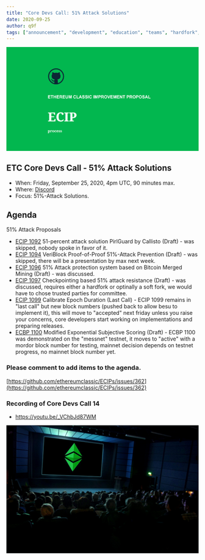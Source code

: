 ```yaml
---
title: "Core Devs Call: 51% Attack Solutions"
date: 2020-09-25
author: q9f
tags: ["announcement", "development", "education", "teams", "hardfork", "media"]
---
```


![ETC Core Devs Call - 51% Attack Solutions](./ethereum_classic_ecip_wallpaper.png)

## ETC Core Devs Call - 51% Attack Solutions

* When: Friday, September 25, 2020, 4pm UTC, 90 minutes max.
* Where: [Discord](https://discord.gg/hQs894U)
* Focus: 51%-Attack Solutions.

## Agenda

51% Attack Proposals
* [ECIP 1092](https://ecips.ethereumclassic.org/ECIPs/ecip-1092) 51-percent attack solution PirlGuard by Callisto (Draft) - was skipped, nobody spoke in favor of it.
* [ECIP 1094](https://ecips.ethereumclassic.org/ECIPs/ecip-1094) VeriBlock Proof-of-Proof 51%-Attack Prevention (Draft) - was skipped, there will be a presentation by max next week.
* [ECIP 1096](https://ecips.ethereumclassic.org/ECIPs/ecip-1096) 51% Attack protection system based on Bitcoin Merged Mining (Draft) - was discussed.
* [ECIP 1097](https://ecips.ethereumclassic.org/ECIPs/ecip-1097) Checkpointing based 51% attack resistance (Draft) - was discussed, requires either a hardfork or optinally a soft fork, we would have to chose trusted parties for committee.
* [ECIP 1099](https://ecips.ethereumclassic.org/ECIPs/ecip-1099) Calibrate Epoch Duration (Last Call) - ECIP 1099 remains in "last call" but new block numbers (pushed back to allow besu to implement it), this will move to "accepted" next friday unless you raise your concerns, core developers start working on implementations and preparing releases.
* [ECBP 1100](https://ecips.ethereumclassic.org/ECIPs/ecip-1100) Modified Exponential Subjective Scoring (Draft) - ECBP 1100 was demonstrated on the "messnet" testnet, it moves to "active" with a mordor block number for testing, mainnet decision depends on testnet progress, no mainnet block number yet.

### Please comment to add items to the agenda.

[https://github.com/ethereumclassic/ECIPs/issues/362](https://github.com/ethereumclassic/ECIPs/issues/362)

### Recording of Core Devs Call 14

* https://youtu.be/_VChbJd87WM

![ETC Core Devs Call - 51% Attack Solutions0](./etc_cdc.png)
